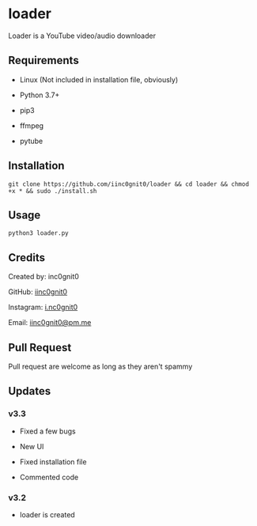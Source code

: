 # loader

Loader is a YouTube video/audio downloader

## Requirements

- Linux (Not included in installation file, obviously)

- Python 3.7+

- pip3

- ffmpeg

- pytube

## Installation

`git clone https://github.com/iinc0gnit0/loader && cd loader && chmod +x * && sudo ./install.sh`

## Usage

`python3 loader.py`

## Credits

Created by: inc0gnit0

GitHub: [iinc0gnit0](https://github.com/iinc0gnit0)

Instagram: [i.nc0gnit0](https://instagram.com/i.nc0gnit0)

Email: iinc0gnit0@pm.me

## Pull Request

Pull request are welcome as long as they aren't spammy

## Updates

### v3.3

- Fixed a few bugs

- New UI

- Fixed installation file

- Commented code

### v3.2

- loader is created
